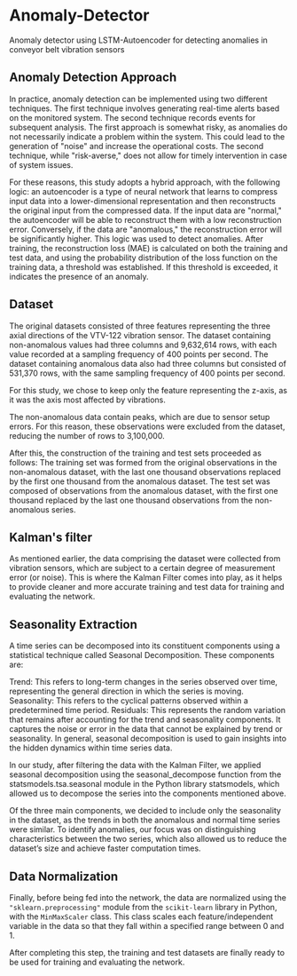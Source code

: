 # Anomaly-Detector
Anomaly detector using LSTM-Autoencoder for detecting anomalies in conveyor belt vibration sensors
## Anomaly Detection Approach

In practice, anomaly detection can be implemented using two different techniques. The first technique involves generating real-time alerts based on the monitored system. The second technique records events for subsequent analysis. The first approach is somewhat risky, as anomalies do not necessarily indicate a problem within the system. This could lead to the generation of "noise" and increase the operational costs. The second technique, while "risk-averse," does not allow for timely intervention in case of system issues.

For these reasons, this study adopts a hybrid approach, with the following logic: an autoencoder is a type of neural network that learns to compress input data into a lower-dimensional representation and then reconstructs the original input from the compressed data. If the input data are "normal," the autoencoder will be able to reconstruct them with a low reconstruction error. Conversely, if the data are "anomalous," the reconstruction error will be significantly higher. This logic was used to detect anomalies. After training, the reconstruction loss (MAE) is calculated on both the training and test data, and using the probability distribution of the loss function on the training data, a threshold was established. If this threshold is exceeded, it indicates the presence of an anomaly.
## Dataset

The original datasets consisted of three features representing the three axial directions of the VTV-122 vibration sensor. The dataset containing non-anomalous values had three columns and 9,632,614 rows, with each value recorded at a sampling frequency of 400 points per second. The dataset containing anomalous data also had three columns but consisted of 531,370 rows, with the same sampling frequency of 400 points per second.

For this study, we chose to keep only the feature representing the z-axis, as it was the axis most affected by vibrations.

The non-anomalous data contain peaks, which are due to sensor setup errors. For this reason, these observations were excluded from the dataset, reducing the number of rows to 3,100,000. 

After this, the construction of the training and test sets proceeded as follows: The training set was formed from the original observations in the non-anomalous dataset, with the last one thousand observations replaced by the first one thousand from the anomalous dataset. The test set was composed of observations from the anomalous dataset, with the first one thousand replaced by the last one thousand observations from the non-anomalous series.
## Kalman's filter
As mentioned earlier, the data comprising the dataset were collected from vibration sensors, which are subject to a certain degree of measurement error (or noise). This is where the Kalman Filter comes into play, as it helps to provide cleaner and more accurate training and test data for training and evaluating the network.
## Seasonality Extraction

A time series can be decomposed into its constituent components using a statistical technique called Seasonal Decomposition. These components are:

Trend: This refers to long-term changes in the series observed over time, representing the general direction in which the series is moving.
Seasonality: This refers to the cyclical patterns observed within a predetermined time period.
Residuals: This represents the random variation that remains after accounting for the trend and seasonality components. It captures the noise or error in the data that cannot be explained by trend or seasonality.
In general, seasonal decomposition is used to gain insights into the hidden dynamics within time series data.

In our study, after filtering the data with the Kalman Filter, we applied seasonal decomposition using the seasonal_decompose function from the statsmodels.tsa.seasonal module in the Python library statsmodels, which allowed us to decompose the series into the components mentioned above.

Of the three main components, we decided to include only the seasonality in the dataset, as the trends in both the anomalous and normal time series were similar. To identify anomalies, our focus was on distinguishing characteristics between the two series, which also allowed us to reduce the dataset’s size and achieve faster computation times.
## Data Normalization

Finally, before being fed into the network, the data are normalized using the `"sklearn.preprocessing"` module from the `scikit-learn` library in Python, with the `MinMaxScaler` class. This class scales each feature/independent variable in the data so that they fall within a specified range between 0 and 1.

After completing this step, the training and test datasets are finally ready to be used for training and evaluating the network.






